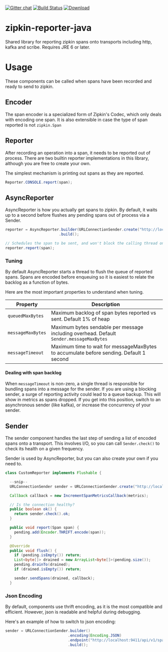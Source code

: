 [![Gitter chat](http://img.shields.io/badge/gitter-join%20chat%20%E2%86%92-brightgreen.svg)](https://gitter.im/openzipkin/zipkin) [![Build Status](https://travis-ci.org/openzipkin/zipkin-reporter-java.svg?branch=master)](https://travis-ci.org/openzipkin/zipkin-reporter-java) [![Download](https://api.bintray.com/packages/openzipkin/maven/zipkin-reporter-java/images/download.svg) ](https://bintray.com/openzipkin/maven/zipkin-reporter-java/_latestVersion)

# zipkin-reporter-java
Shared library for reporting zipkin spans onto transports including http, kafka and scribe. Requires JRE 6 or later.

# Usage
These components can be called when spans have been recorded and ready to send to zipkin.

## Encoder
The span encoder is a specialized form of Zipkin's Codec, which only deals with encoding one span.
It is also extensible in case the type of span reported is not `zipkin.Span`

## Reporter
After recording an operation into a span, it needs to be reported out of process. There are two
builtin reporter implementations in this library, although you are free to create your own.

The simplest mechanism is printing out spans as they are reported.

```java
Reporter.CONSOLE.report(span);
```

## AsyncReporter
AsyncReporter is how you actually get spans to zipkin. By default, it waits up to a second
before flushes any pending spans out of process via a Sender.

```java
reporter = AsyncReporter.builder(URLConnectionSender.create("http://localhost:9411/api/v1/spans"))
                        .build();

// Schedules the span to be sent, and won't block the calling thread on I/O
reporter.report(span);
```

### Tuning

By default AsyncReporter starts a thread to flush the queue of reported
spans. Spans are encoded before enqueuing so it is easiest to relate the
backlog as a function of bytes.

Here are the most important properties to understand when tuning.

Property | Description
--- | ---
`queuedMaxBytes` |  Maximum backlog of span bytes reported vs sent. Default 1% of heap
`messageMaxBytes` | Maximum bytes sendable per message including overhead. Default `Sender.messageMaxBytes`
`messageTimeout` |  Maximum time to wait for messageMaxBytes to accumulate before sending. Default 1 second

#### Dealing with span backlog
When `messageTimeout` is non-zero, a single thread is responsible for
bundling spans into a message for the sender. If you are using a blocking
sender, a surge of reporting activity could lead to a queue backup. This
will show in metrics as spans dropped. If you get into this position,
switch to an asynchronous sender (like kafka), or increase the concurrency
of your sender.

## Sender
The sender component handles the last step of sending a list of encoded spans onto a transport.
This involves I/O, so you can call `Sender.check()` to check its health on a given frequency. 

Sender is used by AsyncReporter, but you can also create your own if you need to.
```java
class CustomReporter implements Flushable {

  --snip--
  URLConnectionSender sender = URLConnectionSender.create("http://localhost:9411/api/v1/spans");

  Callback callback = new IncrementSpanMetricsCallback(metrics);

  // Is the connection healthy?
  public boolean ok() {
    return sender.check().ok;
  }

  public void report(Span span) {
    pending.add(Encoder.THRIFT.encode(span));
  }

  @Override
  public void flush() {
    if (pending.isEmpty()) return;
    List<byte[]> drained = new ArrayList<byte[]>(pending.size());
    pending.drainTo(drained);
    if (drained.isEmpty()) return;

    sender.sendSpans(drained, callback);
  }
```

### Json Encoding
By default, components use thrift encoding, as it is the most compatible
and efficient. However, json is readable and helpful during debugging.

Here's an example of how to switch to json encoding:

```java
sender = URLConnectionSender.builder()
                            .encoding(Encoding.JSON)
                            .endpoint("http://localhost:9411/api/v1/spans")
                            .build();
```
